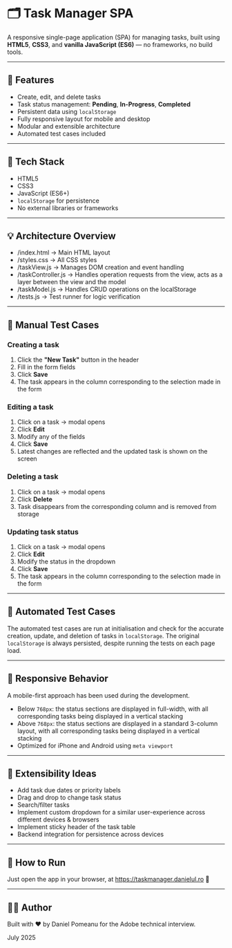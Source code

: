 # 🗂️ Task Manager SPA

A responsive single-page application (SPA) for managing tasks, built using **HTML5**, **CSS3**, and **vanilla JavaScript (ES6)** — no frameworks, no build tools.

---

## 🚀 Features

- Create, edit, and delete tasks
- Task status management: **Pending**, **In-Progress**, **Completed**
- Persistent data using `localStorage`
- Fully responsive layout for mobile and desktop
- Modular and extensible architecture
- Automated test cases included

---

## 📁 Tech Stack

- HTML5
- CSS3
- JavaScript (ES6+)
- `localStorage` for persistence
- No external libraries or frameworks

---

## 💡 Architecture Overview
- /index.html         → Main HTML layout
- /styles.css         → All CSS styles
- /taskView.js        → Manages DOM creation and event handling
- /taskController.js  → Handles operation requests from the view, acts as a layer between the view and the model
- /taskModel.js       → Handles CRUD operations on the localStorage
- /tests.js           → Test runner for logic verification

---

## 🧪 Manual Test Cases

### Creating a task
1. Click the **"New Task"** button in the header
2. Fill in the form fields
3. Click **Save**
4. The task appears in the column corresponding to the selection made in the form

### Editing a task
1. Click on a task → modal opens
2. Click **Edit**
3. Modify any of the fields
4. Click **Save**
5. Latest changes are reflected and the updated task is shown on the screen

### Deleting a task
1. Click on a task → modal opens
2. Click **Delete**
3. Task disappears from the corresponding column and is removed from storage

### Updating task status
1. Click on a task → modal opens
2. Click **Edit**
3. Modify the status in the dropdown
4. Click **Save**
5. The task appears in the column corresponding to the selection made in the form

---

## 🧪 Automated Test Cases

The automated test cases are run at initialisation and check for the accurate creation, update, and deletion of tasks in `localStorage`.
The original `localStorage` is always persisted, despite running the tests on each page load.

---

## 📱 Responsive Behavior

A mobile-first approach has been used during the development.

- Below `768px`: the status sections are displayed in full-width, with all corresponding tasks being displayed in a vertical stacking
- Above `768px`: the status sections are displayed in a standard 3-column layout, with all corresponding tasks being displayed in a vertical stacking
- Optimized for iPhone and Android using `meta viewport`

---

## 🧩 Extensibility Ideas
- Add task due dates or priority labels
- Drag and drop to change task status
- Search/filter tasks
- Implement custom dropdown for a similar user-experience across different devices & browsers
- Implement sticky header of the task table
- Backend integration for persistence across devices

---

## 🧰 How to Run

Just open the app in your browser, at https://taskmanager.danielul.ro 🥳

---

## 👨‍💻 Author

Built with ❤️ by Daniel Pomeanu for the Adobe technical interview.

July 2025
